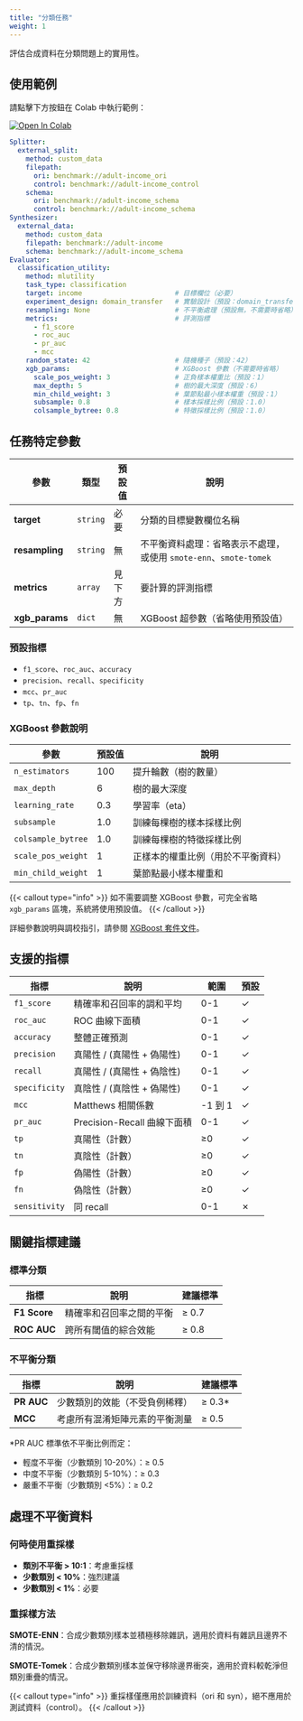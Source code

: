 ```yaml
---
title: "分類任務"
weight: 1
---
```


評估合成資料在分類問題上的實用性。

## 使用範例

請點擊下方按鈕在 Colab 中執行範例：

[![Open In Colab](https://colab.research.google.com/assets/colab-badge.svg)](https://colab.research.google.com/github/nics-tw/petsard/blob/main/demo/petsard-yaml/evaluator-yaml/utility-classification.ipynb)

```yaml
Splitter:
  external_split:
    method: custom_data
    filepath:
      ori: benchmark://adult-income_ori
      control: benchmark://adult-income_control
    schema:
      ori: benchmark://adult-income_schema
      control: benchmark://adult-income_schema
Synthesizer:
  external_data:
    method: custom_data
    filepath: benchmark://adult-income
    schema: benchmark://adult-income_schema
Evaluator:
  classification_utility:
    method: mlutility
    task_type: classification
    target: income                       # 目標欄位（必要）
    experiment_design: domain_transfer   # 實驗設計（預設：domain_transfer）
    resampling: None                     # 不平衡處理（預設無，不需要時省略）
    metrics:                             # 評測指標
      - f1_score
      - roc_auc
      - pr_auc
      - mcc
    random_state: 42                     # 隨機種子（預設：42）
    xgb_params:                          # XGBoost 參數（不需要時省略）
      scale_pos_weight: 3                # 正負樣本權重比（預設：1）
      max_depth: 5                       # 樹的最大深度（預設：6）
      min_child_weight: 3                # 葉節點最小樣本權重（預設：1）
      subsample: 0.8                     # 樣本採樣比例（預設：1.0）
      colsample_bytree: 0.8              # 特徵採樣比例（預設：1.0）
```

## 任務特定參數

| 參數 | 類型 | 預設值 | 說明 |
|-----|------|--------|------|
| **target** | `string` | 必要 | 分類的目標變數欄位名稱 |
| **resampling** | `string` | 無 | 不平衡資料處理：省略表示不處理，或使用 `smote-enn`、`smote-tomek` |
| **metrics** | `array` | 見下方 | 要計算的評測指標 |
| **xgb_params** | `dict` | 無 | XGBoost 超參數（省略使用預設值） |

### 預設指標
- `f1_score`、`roc_auc`、`accuracy`
- `precision`、`recall`、`specificity`
- `mcc`、`pr_auc`
- `tp`、`tn`、`fp`、`fn`

### XGBoost 參數說明

| 參數 | 預設值 | 說明 |
|-----|--------|------|
| `n_estimators` | 100 | 提升輪數（樹的數量） |
| `max_depth` | 6 | 樹的最大深度 |
| `learning_rate` | 0.3 | 學習率（eta） |
| `subsample` | 1.0 | 訓練每棵樹的樣本採樣比例 |
| `colsample_bytree` | 1.0 | 訓練每棵樹的特徵採樣比例 |
| `scale_pos_weight` | 1 | 正樣本的權重比例（用於不平衡資料） |
| `min_child_weight` | 1 | 葉節點最小樣本權重和 |

{{< callout type="info" >}}
如不需要調整 XGBoost 參數，可完全省略 `xgb_params` 區塊，系統將使用預設值。
{{< /callout >}}

詳細參數說明與調校指引，請參閱 [XGBoost 套件文件](https://xgboost.readthedocs.io/en/stable/parameter.html)。

## 支援的指標

| 指標 | 說明 | 範圍 | 預設 |
|-----|------|------|------|
| `f1_score` | 精確率和召回率的調和平均 | 0-1 | ✓ |
| `roc_auc` | ROC 曲線下面積 | 0-1 | ✓ |
| `accuracy` | 整體正確預測 | 0-1 | ✓ |
| `precision` | 真陽性 / (真陽性 + 偽陽性) | 0-1 | ✓ |
| `recall` | 真陽性 / (真陽性 + 偽陰性) | 0-1 | ✓ |
| `specificity` | 真陰性 / (真陰性 + 偽陽性) | 0-1 | ✓ |
| `mcc` | Matthews 相關係數 | -1 到 1 | ✓ |
| `pr_auc` | Precision-Recall 曲線下面積 | 0-1 | ✓ |
| `tp` | 真陽性（計數） | ≥0 | ✓ |
| `tn` | 真陰性（計數） | ≥0 | ✓ |
| `fp` | 偽陽性（計數） | ≥0 | ✓ |
| `fn` | 偽陰性（計數） | ≥0 | ✓ |
| `sensitivity` | 同 recall | 0-1 | ✗ |

## 關鍵指標建議

### 標準分類

| 指標 | 說明 | 建議標準 |
|-----|------|----------|
| **F1 Score** | 精確率和召回率之間的平衡 | ≥ 0.7 |
| **ROC AUC** | 跨所有閾值的綜合效能 | ≥ 0.8 |

### 不平衡分類

| 指標 | 說明 | 建議標準 |
|-----|------|----------|
| **PR AUC** | 少數類別的效能（不受負例稀釋） | ≥ 0.3* |
| **MCC** | 考慮所有混淆矩陣元素的平衡測量 | ≥ 0.5 |

*PR AUC 標準依不平衡比例而定：
- 輕度不平衡（少數類別 10-20%）：≥ 0.5
- 中度不平衡（少數類別 5-10%）：≥ 0.3
- 嚴重不平衡（少數類別 <5%）：≥ 0.2

## 處理不平衡資料

### 何時使用重採樣

- **類別不平衡 > 10:1**：考慮重採樣
- **少數類別 < 10%**：強烈建議
- **少數類別 < 1%**：必要

### 重採樣方法

**SMOTE-ENN**：合成少數類別樣本並積極移除雜訊，適用於資料有雜訊且邊界不清的情況。

**SMOTE-Tomek**：合成少數類別樣本並保守移除邊界衝突，適用於資料較乾淨但類別重疊的情況。

{{< callout type="info" >}}
重採樣僅應用於訓練資料（ori 和 syn），絕不應用於測試資料（control）。
{{< /callout >}}